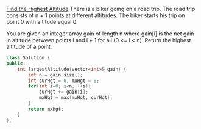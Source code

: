 [Find the Highest Altitude](https://leetcode.com/problems/find-the-highest-altitude/)
There is a biker going on a road trip. The road trip consists of n + 1 points at different altitudes. The biker starts his trip on point 0 with altitude equal 0.

You are given an integer array gain of length n where gain[i] is the net gain in altitude between points i​​​​​​ and i + 1 for all (0 <= i < n). Return the highest altitude of a point.

```cpp
class Solution {
public:
    int largestAltitude(vector<int>& gain) {
        int n = gain.size();
        int curHgt = 0, mxHgt = 0;
        for(int i=0; i<n; ++i){
            curHgt += gain[i];
            mxHgt = max(mxHgt, curHgt);
        }
        return mxHgt;
    }
};
```
